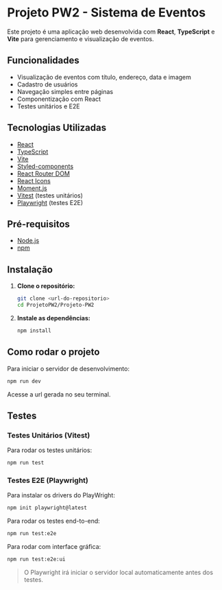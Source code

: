 # Projeto PW2 - Sistema de Eventos

Este projeto é uma aplicação web desenvolvida com **React**, **TypeScript** e **Vite** para gerenciamento e visualização de eventos.

## Funcionalidades

- Visualização de eventos com título, endereço, data e imagem
- Cadastro de usuários
- Navegação simples entre páginas
- Componentização com React
- Testes unitários e E2E

## Tecnologias Utilizadas

- [React](https://react.dev/)
- [TypeScript](https://www.typescriptlang.org/)
- [Vite](https://vitejs.dev/)
- [Styled-components](https://styled-components.com/)
- [React Router DOM](https://reactrouter.com/)
- [React Icons](https://react-icons.github.io/react-icons/)
- [Moment.js](https://momentjs.com/)
- [Vitest](https://vitest.dev/) (testes unitários)
- [Playwright](https://playwright.dev/) (testes E2E)

## Pré-requisitos

- [Node.js](https://nodejs.org/) 
- [npm](https://www.npmjs.com/) 

## Instalação

1. **Clone o repositório:**

   ```bash
   git clone <url-do-repositorio>
   cd ProjetoPW2/Projeto-PW2
   ```

2. **Instale as dependências:**

   ```bash
   npm install
   ```

## Como rodar o projeto

Para iniciar o servidor de desenvolvimento:

```bash
npm run dev
```

Acesse a url gerada no seu terminal.

## Testes

### Testes Unitários (Vitest)

Para rodar os testes unitários:

```bash
npm run test
```

### Testes E2E (Playwright)

Para instalar os drivers do PlayWright:

```bash
npm init playwright@latest
```

Para rodar os testes end-to-end:

```bash
npm run test:e2e
```

Para rodar com interface gráfica:

```bash
npm run test:e2e:ui
```

> O Playwright irá iniciar o servidor local automaticamente antes dos testes.
